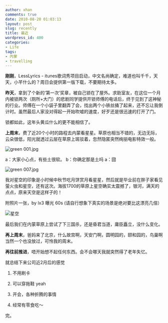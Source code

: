 ```yaml
---
author: xhan
comments: true
date: 2010-08-20 01:03:13
layout: post
slug: recently
title: 最近
wordpress_id: 400
categories:
- Life
tags:
- 内蒙
- travelling
---
```


**﻿刚刚**，LessLyrics - itunes歌词秀项目启动，中文名尚确定，难道也叫千千，天天，小芊什么的？周日会提供第一版下载，不要期待太多。

**昨天**，拿到了个新的‘第一次’奖章，被自己锁在了屋外。求助室友，在这位一个月内被锁两次（厕所+大门）的悲剧同学提供开锁师傅的电话后，终于见到了这神秘的行业。师傅在一个小袋子里翻弄了会，找出两个小铁丝捅了起来，还不忘让我倒计时。虽然最后人家没对得起一开始吹嘘的速度，好歹还是很迅速的打开了门。

锁都如此，这年头黄瓜什么的更不能相信了。
<!-- more -->
**上周末**，费了近20个小时的路程去内蒙看星星。草原也相当不错的，无边无际，云朵很低，阳光就透过云层在草原上斑驳着，忽然隐匿突然绚丽电影特效一般。

![green 001.jpg](http://ixhan.com/wp-content/uploads/2010/08/%e8%8d%89%e5%8e%9fgreen-001.jpg)

a：大家小心点，有些土很软。 b：你确定那是土吗 a：囧

![green 007.jpg](http://ixhan.com/wp-content/uploads/2010/08/%e8%8d%89%e5%8e%9fgreen-007.jpg)

我对星空的印象是小时候中秋节吃月饼赏月看星星，然后就是毕业前在胖子家看见萤火虫和星空，还有这次。海拔1700的草原上星空确实太震撼了，银河，满天的点点，原来天空是这样子的！

附照片一张，by lx3 曝光 60s (请自行想象下真实的场景是绝对要比这漂亮几倍）

![星空](http://ixhan.com/wp-content/uploads/2010/08/%e8%8d%89%e5%8e%9fgalaxy-006.jpg)

最后我们在内蒙草原上尝试了下三国杀，还是昏君当道，庸臣矗立，﻿没什么变化。

**再上周末**，爸妈来了北京，什么故宫啊，天安门啊，圆明园的，颐和园的，鸟巢啊当然一个也没放过，可怜我的周末。

**再往前推进**，唔开始想不起任何东西。会不会哪天我就突然得了老年失忆。

就总结下来公司近2月后的感觉



	
  1. 不用刷卡

	
  2. 可以穿拖鞋 yeah

	
  3. 开会，各种折腾的事情

	
  4. 经常有零食吃～


完。
